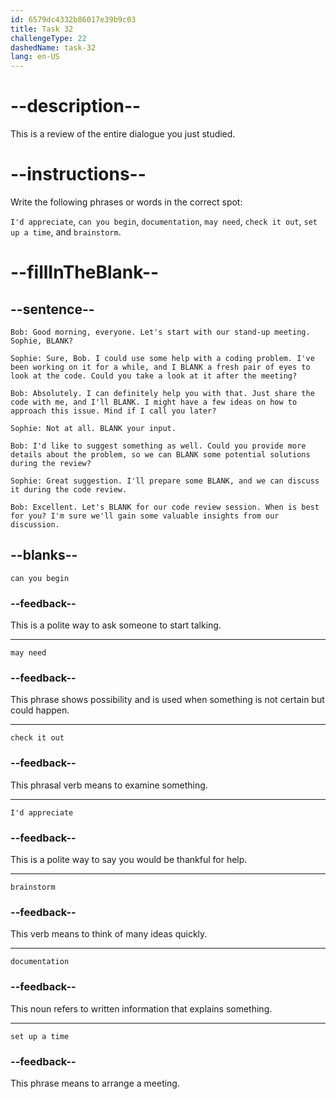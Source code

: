 ```yaml
---
id: 6579dc4332b86017e39b9c03
title: Task 32
challengeType: 22
dashedName: task-32
lang: en-US
---
```


<!-- REVIEW -->

# --description--

This is a review of the entire dialogue you just studied.

# --instructions--

Write the following phrases or words in the correct spot:

`I'd appreciate`, `can you begin`, `documentation`, `may need`, `check it out`, `set up a time`, and `brainstorm`.

# --fillInTheBlank--

## --sentence--

`Bob: Good morning, everyone. Let's start with our stand-up meeting. Sophie, BLANK?`

`Sophie: Sure, Bob. I could use some help with a coding problem. I've been working on it for a while, and I BLANK a fresh pair of eyes to look at the code. Could you take a look at it after the meeting?`  

`Bob: Absolutely. I can definitely help you with that. Just share the code with me, and I'll BLANK. I might have a few ideas on how to approach this issue. Mind if I call you later?`  

`Sophie: Not at all. BLANK your input.`  

`Bob: I'd like to suggest something as well. Could you provide more details about the problem, so we can BLANK some potential solutions during the review?`  

`Sophie: Great suggestion. I'll prepare some BLANK, and we can discuss it during the code review.`  

`Bob: Excellent. Let's BLANK for our code review session. When is best for you? I'm sure we'll gain some valuable insights from our discussion.`

## --blanks--

`can you begin`

### --feedback--

This is a polite way to ask someone to start talking.

---

`may need`

### --feedback--

This phrase shows possibility and is used when something is not certain but could happen.

---

`check it out`

### --feedback--

This phrasal verb means to examine something.

---

`I'd appreciate`

### --feedback--

This is a polite way to say you would be thankful for help.

---

`brainstorm`

### --feedback--

This verb means to think of many ideas quickly.

---

`documentation`

### --feedback--

This noun refers to written information that explains something.

---

`set up a time`

### --feedback--

This phrase means to arrange a meeting.
